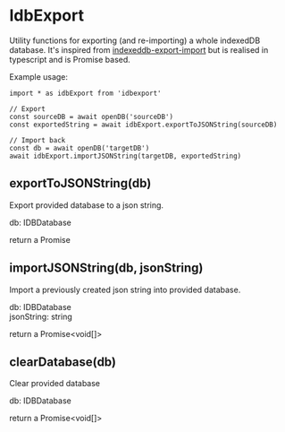 # IdbExport

Utility functions for exporting (and re-importing) a whole indexedDB database. It's inspired from [indexeddb-export-import](https://www.npmjs.com/package/indexeddb-export-import) but is realised in typescript and is Promise based.

Example usage:

```
import * as idbExport from 'idbexport'

// Export
const sourceDB = await openDB('sourceDB')
const exportedString = await idbExport.exportToJSONString(sourceDB)

// Import back
const db = await openDB('targetDB')
await idbExport.importJSONString(targetDB, exportedString)

```

## exportToJSONString(db)
Export provided database to a json string.

db: IDBDatabase

return a Promise<string>

## importJSONString(db, jsonString)
Import a previously created json string into provided database.

db: IDBDatabase  
jsonString: string

return a Promise<void[]>

## clearDatabase(db)
Clear provided database

db: IDBDatabase

return a Promise<void[]>